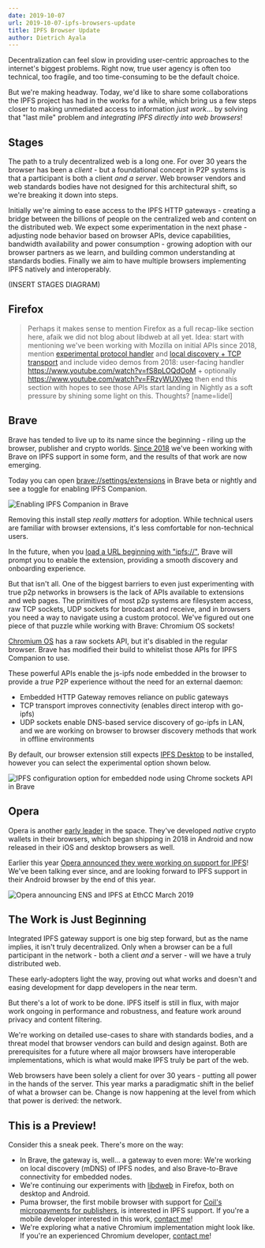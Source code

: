 ```yaml
---
date: 2019-10-07
url: 2019-10-07-ipfs-browsers-update
title: IPFS Browser Update
author: Dietrich Ayala
---
```

Decentralization can feel slow in providing user-centric approaches to the internet's biggest problems. Right now, true user agency is often too technical, too fragile, and too time-consuming to be the default choice.

But we're making headway. Today, we'd like to share some collaborations the IPFS project has had in the works for a while, which bring us a few steps closer to making unmediated access to information *just work*... by solving that "last mile" problem and *integrating IPFS directly into web browsers*!

## Stages

The path to a truly decentralized web is a long one. For over 30 years the browser has been a *client* - but a foundational concept in P2P systems is that a participant is both a client *and a server*. Web browser vendors and web standards bodies have not designed for this architectural shift, so we're breaking it down into steps.

Initially we're aiming to ease access to the IPFS HTTP gateways - creating a bridge between the billions of people on the centralized web and content on the distributed web. We expect some experimentation in the next phase - adjusting node behavior based on browser APIs, device capabilities, bandwidth availability and power consumption - growing adoption with our browser partners as we learn, and building common understanding at standards bodies. Finally we aim to have multiple browsers implementing IPFS natively and interoperably.

(INSERT STAGES DIAGRAM)

## Firefox

> Perhaps it makes sense to mention Firefox as a full recap-like section here, afaik we did not blog about libdweb at all yet. 
> Idea: start with mentioning we've been working with Mozilla on initial APIs since 2018, mention [experimental protocol handler](https://github.com/ipfs-shipyard/ipfs-companion/pull/533) and [local discovery + TCP transport](https://github.com/ipfs-shipyard/ipfs-companion/pull/553) and include video demos from 2018: user-facing handler https://www.youtube.com/watch?v=fS8pLOQdOoM + optionally https://www.youtube.com/watch?v=FRzyWUXIyeo then end this section with hopes to see those APIs start landing in Nightly as a soft pressure by shining some light on this. 
> Thoughts? [name=lidel]

## Brave

Brave has tended to live up to its name since the beginning - riling up the browser, publisher and crypto worlds. [Since 2018](https://github.com/brave/brave-browser/issues/819) we've been working with Brave on IPFS support in some form, and the results of that work are now emerging.

Today you can open [brave://settings/extensions](brave://settings/extensions) in Brave beta or nightly and see a toggle for enabling IPFS Companion.

![Enabling IPFS Companion in Brave](https://file.globalupload.io/ZVxjmPZ48E.gif)

Removing this install step *really matters* for adoption. While technical users are familiar with browser extensions, it's less comfortable for non-technical users.

In the future, when you [load a URL beginning with "ipfs://"](https://github.com/brave/brave-browser/issues/3045), Brave will prompt you to enable the extension, providing a smooth discovery and onboarding experience.

But that isn't all. One of the biggest barriers to even just experimenting with true p2p networks in browsers is the lack of APIs available to extensions and web pages. The primitives of most p2p systems are filesystem access, raw TCP sockets, UDP sockets for broadcast and receive, and in browsers you need a way to navigate using a custom protocol. We've figured out one piece of that puzzle while working with Brave: Chromium OS sockets!

[Chromium OS](https://en.wikipedia.org/wiki/Chromium_OS) has a raw sockets API, but it's disabled in the regular browser. Brave has modified their build to whitelist those APIs for IPFS Companion to use. 

These powerful APIs enable the js-ipfs node embedded in the browser to provide a *true* P2P experience without the need for an external daemon:

* Embedded HTTP Gateway removes reliance on public gateways
* TCP transport improves connectivity (enables direct interop with go-ipfs)
* UDP sockets enable DNS-based service discovery of go-ipfs in LAN, and we are working on browser to browser discovery methods that work in offline environments


By default, our browser extension still expects [IPFS Desktop](https://github.com/ipfs-shipyard/ipfs-desktop#ipfs-desktop) to be installed, however you can select the experimental option shown below.

![IPFS configuration option for embedded node using Chrome sockets API in Brave](https://file.globalupload.io/g3217mupyf.png)

## Opera

Opera is another [early leader](https://blogs.opera.com/mobile/2018/12/ofa-49-with-crypto/) in the space. They've developed *native* crypto wallets in their browsers, which began shipping in 2018 in Android and now released in their iOS and desktop browsers as well.

Earlier this year [Opera announced they were working on support for IPFS](https://twitter.com/ensdomains/status/1102884419017297921)! We've been talking ever since, and are looking forward to IPFS support in their Android browser by the end of this year.

![Opera announcing ENS and IPFS at EthCC March 2019](https://file.globalupload.io/fE5aG9KKAr.png)

## The Work is Just Beginning

Integrated IPFS gateway support is one big step forward, but as the name implies, it isn't truly decentralized. Only when a browser can be a full participant in the network - both a client *and* a server - will we have a truly distributed web. 

These early-adopters light the way, proving out what works and doesn't and easing development for dapp developers in the near term.

But there's a lot of work to be done. IPFS  itself is still in flux, with major work ongoing in performance and robustness, and feature work around privacy and content filtering.

We're working on detailed use-cases to share with standards bodies, and a threat model that browser vendors can build and design against. Both are prerequisites for a future where all major browsers have interoperable implementations, which is what would make IPFS truly be part of the web.

Web browsers have been solely a client for over 30 years - putting all power in the hands of the server. This year marks a paradigmatic shift in the belief of what a browser can be. Change is now happening at the level from which that power is derived: the network.

## This is a Preview!

Consider this a sneak peek. There's more on the way:

* In Brave, the gateway is, well... a gateway to even more: We're working on local discovery (mDNS) of IPFS nodes, and also Brave-to-Brave connectivity for embedded nodes.
* We're continuing our experiments with [libdweb](https://github.com/mozilla/libdweb) in Firefox, both on desktop and Android. 
* Puma browser, the first mobile browser with support for [Coil's micropayments for publishers](https://www.grantfortheweb.org/), is interested in IPFS support. If you're a mobile developer interested in this work, [contact me](mailto:dietrich@protocol.ai)!
* We're exploring what a native Chromium implementation might look like. If you're an experienced Chromium developer, [contact me](mailto:dietrich@protocol.ai)!
